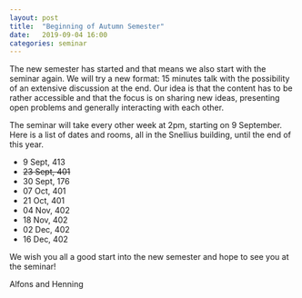 ```yaml
---
layout: post
title:  "Beginning of Autumn Semester"
date:   2019-09-04 16:00
categories: seminar
---
```


The new semester has started and that means we also start with the seminar
again.
We will try a new format: 15 minutes talk with the possibility of an extensive
discussion at the end.
Our idea is that the content has to be rather accessible and that the focus is
on sharing new ideas, presenting open problems and generally interacting with
each other.

The seminar will take every other week at 2pm, starting on 9 September.
Here is a list of dates and rooms, all in the Snellius building, until the
end of this year.

* 9 Sept, 413
* ~~23 Sept, 401~~
* 30 Sept, 176
* 07 Oct, 401
* 21 Oct, 401
* 04 Nov, 402
* 18 Nov, 402
* 02 Dec, 402
* 16 Dec, 402

We wish you all a good start into the new semester and hope to see you at
the seminar!

Alfons and Henning
